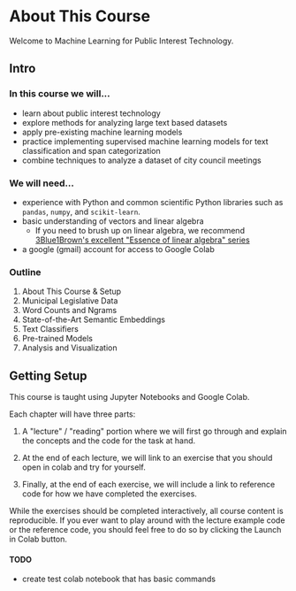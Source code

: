 # About This Course

Welcome to Machine Learning for Public Interest Technology.

## Intro

### In this course we will...

* learn about public interest technology
* explore methods for analyzing large text based datasets
* apply pre-existing machine learning models
* practice implementing supervised machine learning models for text classification and span categorization
* combine techniques to analyze a dataset of city council meetings

### We will need...

* experience with Python and common scientific Python libraries such as `pandas`, `numpy`, and `scikit-learn`.
* basic understanding of vectors and linear algebra
    * If you need to brush up on linear algebra, we recommend [3Blue1Brown's excellent "Essence of linear algebra" series](https://www.youtube.com/watch?v=fNk_zzaMoSs&list=PLZHQObOWTQDPD3MizzM2xVFitgF8hE_ab)
* a google (gmail) account for access to Google Colab

### Outline

1. About This Course & Setup
2. Municipal Legislative Data
3. Word Counts and Ngrams
4. State-of-the-Art Semantic Embeddings
5. Text Classifiers
6. Pre-trained Models
7. Analysis and Visualization

## Getting Setup

This course is taught using Jupyter Notebooks and Google Colab.

Each chapter will have three parts:

1. A "lecture" / "reading" portion where we will first go through and explain the concepts and the code for the task at hand.

2. At the end of each lecture, we will link to an exercise that you should open in colab and try for yourself.

3. Finally, at the end of each exercise, we will include a link to reference code for how we have completed the exercises.

While the exercises should be completed interactively, all course content is reproducible. If you ever want to play around with the lecture example code or the reference code, you should feel free to do so by clicking the Launch in Colab button.

#### TODO

* create test colab notebook that has basic commands